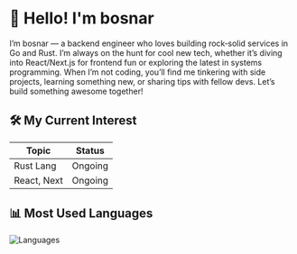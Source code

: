# 👋 Hello! I'm bosnar

I’m bosnar — a backend engineer who loves building rock‑solid services in Go and Rust. I’m always on the hunt for cool new tech, 
whether it’s diving into React/Next.js for frontend fun or exploring the latest in systems programming. When I’m not coding, 
you’ll find me tinkering with side projects, learning something new, or sharing tips with fellow devs. Let’s build something awesome together!

## 🛠️ My Current Interest

| Topic       | Status  |
| ----------- | ------- |
| Rust Lang   | Ongoing |
| React, Next | Ongoing |

## 📊 Most Used Languages

![Languages](https://github-readme-stats.vercel.app/api/top-langs/?username=bosnar&layout=compact&theme=tokyonight)
